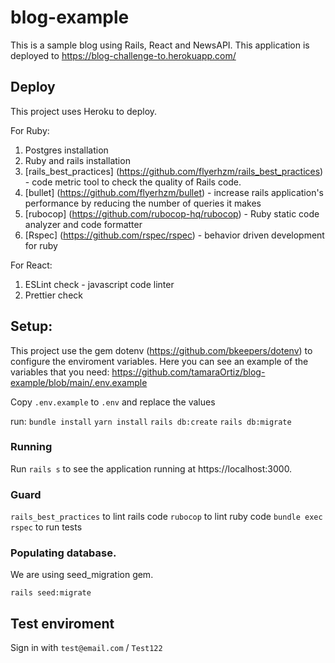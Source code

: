 # blog-example

This is a sample blog using Rails, React and NewsAPI. This application is deployed to https://blog-challenge-to.herokuapp.com/

## Deploy
This project uses Heroku to deploy.

For Ruby:

1. Postgres installation
2. Ruby and rails installation
3. [rails_best_practices] (https://github.com/flyerhzm/rails_best_practices) - code metric tool to check the quality of Rails code.
4. [bullet] (https://github.com/flyerhzm/bullet) - increase rails application's performance by reducing the number of queries it makes
5. [rubocop] (https://github.com/rubocop-hq/rubocop) - Ruby static code analyzer and code formatter
6. [Rspec] (https://github.com/rspec/rspec) - behavior driven development for ruby

For React:

1. ESLint check - javascript code linter
2. Prettier check

## Setup:
This project use the gem dotenv (https://github.com/bkeepers/dotenv) to configure the enviroment variables. Here you can see an example of the variables that you need: https://github.com/tamaraOrtiz/blog-example/blob/main/.env.example

Copy `.env.example` to `.env` and replace the values

run:
`bundle install`
`yarn install`
`rails db:create`
`rails db:migrate`

### Running
Run `rails s` to see the application running at https://localhost:3000.

### Guard
`rails_best_practices` to lint rails code
`rubocop` to lint ruby code
`bundle exec rspec` to run tests

### Populating database.
We are using seed_migration gem.

`rails seed:migrate`

## Test enviroment
Sign in with `test@email.com` / `Test122`
